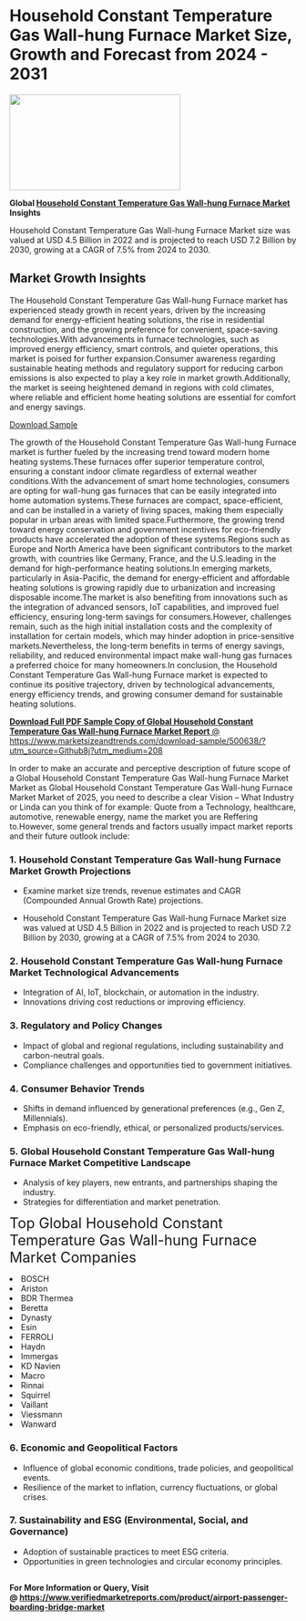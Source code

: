 <H1>Household Constant Temperature Gas Wall-hung Furnace Market Size, Growth and Forecast from 2024 - 2031</H1><img class="aligncenter size-medium wp-image-584254" src="https://thirdeyenews.in/wp-content/uploads/2024/09/Global-Market-Research-300x168.jpeg" alt="" width="300" height="168" /><p><strong>Global&nbsp;<a href="https://www.marketsizeandtrends.com/download-sample/500638/?utm_source=Github8j?utm_medium=208">Household Constant Temperature Gas Wall-hung Furnace Market</a> Insights</strong></p><p>Household Constant Temperature Gas Wall-hung Furnace Market size was valued at USD 4.5 Billion in 2022 and is projected to reach USD 7.2 Billion by 2030, growing at a CAGR of 7.5% from 2024 to 2030.</p><p><h2>Market Growth Insights</h2> <p>The Household Constant Temperature Gas Wall-hung Furnace market has experienced steady growth in recent years, driven by the increasing demand for energy-efficient heating solutions, the rise in residential construction, and the growing preference for convenient, space-saving technologies.With advancements in furnace technologies, such as improved energy efficiency, smart controls, and quieter operations, this market is poised for further expansion.Consumer awareness regarding sustainable heating methods and regulatory support for reducing carbon emissions is also expected to play a key role in market growth.Additionally, the market is seeing heightened demand in regions with cold climates, where reliable and efficient home heating solutions are essential for comfort and energy savings.</p> <p><a href="#">Download Sample</a></p> <p>The growth of the Household Constant Temperature Gas Wall-hung Furnace market is further fueled by the increasing trend toward modern home heating systems.These furnaces offer superior temperature control, ensuring a constant indoor climate regardless of external weather conditions.With the advancement of smart home technologies, consumers are opting for wall-hung gas furnaces that can be easily integrated into home automation systems.These furnaces are compact, space-efficient, and can be installed in a variety of living spaces, making them especially popular in urban areas with limited space.Furthermore, the growing trend toward energy conservation and government incentives for eco-friendly products have accelerated the adoption of these systems.Regions such as Europe and North America have been significant contributors to the market growth, with countries like Germany, France, and the U.S.leading in the demand for high-performance heating solutions.In emerging markets, particularly in Asia-Pacific, the demand for energy-efficient and affordable heating solutions is growing rapidly due to urbanization and increasing disposable income.The market is also benefiting from innovations such as the integration of advanced sensors, IoT capabilities, and improved fuel efficiency, ensuring long-term savings for consumers.However, challenges remain, such as the high initial installation costs and the complexity of installation for certain models, which may hinder adoption in price-sensitive markets.Nevertheless, the long-term benefits in terms of energy savings, reliability, and reduced environmental impact make wall-hung gas furnaces a preferred choice for many homeowners.In conclusion, the Household Constant Temperature Gas Wall-hung Furnace market is expected to continue its positive trajectory, driven by technological advancements, energy efficiency trends, and growing consumer demand for sustainable heating solutions.</p> <p><a href="#"></p><p><span class=""><strong>Download Full PDF Sample Copy of Global Household Constant Temperature Gas Wall-hung Furnace Market Report</strong> @ <a href="https://www.marketsizeandtrends.com/download-sample/500638/?utm_source=Github8j?utm_medium=208" target="_blank">https://www.marketsizeandtrends.com/download-sample/500638/?utm_source=Github8j?utm_medium=208</a></span></p><p>In order to make an accurate and perceptive description of future scope of a Global&nbsp;Household Constant Temperature Gas Wall-hung Furnace Market Market as Global&nbsp;Household Constant Temperature Gas Wall-hung Furnace Market Market of 2025, you need to describe a clear Vision &ndash; What Industry or Linda can you think of for example: Quote from a Technology, healthcare, automotive, renewable energy, name the market you are Reffering to.However, some general trends and factors usually impact market reports and their future outlook include:</p><h3>1.&nbsp;<strong>Household Constant Temperature Gas Wall-hung Furnace Market Growth Projections</strong></h3><ul><li>Examine market size trends, revenue estimates and CAGR (Compounded Annual Growth Rate) projections.</li><li><p>Household Constant Temperature Gas Wall-hung Furnace Market size was valued at USD 4.5 Billion in 2022 and is projected to reach USD 7.2 Billion by 2030, growing at a CAGR of 7.5% from 2024 to 2030.</p></li></ul><h3>2.&nbsp;<strong>Household Constant Temperature Gas Wall-hung Furnace Market Technological Advancements</strong></h3><ul><li>Integration of AI, IoT, blockchain, or automation in the industry.</li><li>Innovations driving cost reductions or improving efficiency.</li></ul><h3>3.&nbsp;<strong>Regulatory and Policy Changes</strong></h3><ul><li>Impact of global and regional regulations, including sustainability and carbon-neutral goals.</li><li>Compliance challenges and opportunities tied to government initiatives.</li></ul><h3>4.&nbsp;<strong>Consumer Behavior Trends</strong></h3><ul><li>Shifts in demand influenced by generational preferences (e.g., Gen Z, Millennials).</li><li>Emphasis on eco-friendly, ethical, or personalized products/services.</li></ul><h3>5.&nbsp;<strong>Global Household Constant Temperature Gas Wall-hung Furnace Market Competitive Landscape</strong></h3><ul><li>Analysis of key players, new entrants, and partnerships shaping the industry.</li><li>Strategies for differentiation and market penetration.</li></ul><p data-pm-slice="1 1 []"><span style="color: inherit; font-family: inherit; font-size: 25px;">Top Global Household Constant Temperature Gas Wall-hung Furnace Market Companies</span></p><div class="" data-test-id=""><p><li>BOSCH</li><li> Ariston</li><li> BDR Thermea</li><li> Beretta</li><li> Dynasty</li><li> Esin</li><li> FERROLI</li><li> Haydn</li><li> Immergas</li><li> KD Navien</li><li> Macro</li><li> Rinnai</li><li> Squirrel</li><li> Vaillant</li><li> Viessmann</li><li> Wanward</li></p></div><h3>6.&nbsp;<strong>Economic and Geopolitical Factors</strong></h3><ul><li>Influence of global economic conditions, trade policies, and geopolitical events.</li><li>Resilience of the market to inflation, currency fluctuations, or global crises.</li></ul><h3>7.&nbsp;<strong>Sustainability and ESG (Environmental, Social, and Governance)</strong></h3><ul><li>Adoption of sustainable practices to meet ESG criteria.</li><li>Opportunities in green technologies and circular economy principles.</li></ul><h2><strong style="font-size: 14px;">For More Information or Query, Visit @&nbsp;</strong><a style="background-color: #ffffff; font-size: 14px;" href="https://www.marketsizeandtrends.com/report/household-constant-temperature-gas-wall-hung-furnace-market/" target="_blank">https://www.verifiedmarketreports.com/product/airport-passenger-boarding-bridge-market</a></h2>